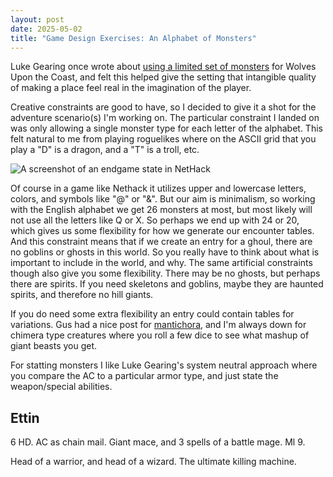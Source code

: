 ```yaml
---
layout: post
date: 2025-05-02
title: "Game Design Exercises: An Alphabet of Monsters"
---
```


Luke Gearing once wrote about [using a limited set of monsters](https://lukegearing.blot.im/limited-monsters) for Wolves Upon the Coast, and felt this helped give the setting that intangible quality of making a place feel real in the imagination of the player.

Creative constraints are good to have, so I decided to give it a shot for the adventure scenario(s) I'm working on. The particular constraint I landed on was only allowing a single monster type for each letter of the alphabet. This felt natural to me from playing roguelikes where on the ASCII grid that you play a "D" is a dragon, and a "T" is a troll, etc. 

![A screenshot of an endgame state in NetHack](https://www.linuxadictos.com/wp-content/uploads/NetHack-Linux.png)

Of course in a game like Nethack it utilizes upper and lowercase letters, colors, and symbols like "@" or "&". But our aim is minimalism, so working with the English alphabet we get 26 monsters at most, but most likely will not use all the letters like Q or X. So perhaps we end up with 24 or 20, which gives us some flexibility for how we generate our encounter tables. And this constraint means that if we create an entry for a ghoul, there are no goblins or ghosts in this world. So you really have to think about what is important to include in the world, and why. The same artificial constraints though also give you some flexibility. There may be no ghosts, but perhaps there are spirits. If you need skeletons and goblins, maybe they are haunted spirits, and therefore no hill giants.

If you do need some extra flexibility an entry could contain tables for variations. Gus had a nice post for [mantichora](https://alldeadgenerations.blogspot.com/2025/04/natural-history-of-mantichora.html), and I'm always down for chimera type creatures where you roll a few dice to see what mashup of giant beasts you get.

For statting monsters I like Luke Gearing's system neutral approach where you compare the AC to a particular armor type, and just state the weapon/special abilities.

## Ettin

6 HD. AC as chain mail. Giant mace, and 3 spells of a battle mage. Ml 9.

Head of a warrior, and head of a wizard. The ultimate killing machine.
